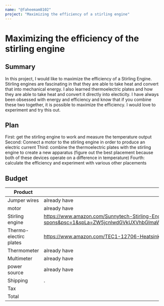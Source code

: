 ```yaml
---
name: "@faheemam8102"
project: "Maximizing the efficiency of a stirling engine"
---
```


# Maximizing the efficiency of the stirling engine

## Summary

In this project, I would like to maximize the efficiency of a Stirling Engine. Stirling engines are fascinating in that they are able to take heat and convert that into mechanical energy. 
I also learned thermoelectric plates and how they are able to take heat and convert it directly into electicity. I have always been obsessed with energy and 
efficiency and know that if you combine these two together, it is possible to maximize the efficiency. I would love to experiment and try this out.

## Plan

First: get the stirling engine to work and measure the temperature output
Second: Connect a motor to the stirling engine in order to produce an electric current
Third: combine the thermoelectric plates with the stirling engine to create a new apparatus (figure out the best placement because both of these devices operate on a difference in temperature)
Fourth: calculate the efficiency and experiment with various other placements

## Budget

| Product         | Supplier/Link                         | Cost   |
| --------------- | ------------------------------------- | ------ |
| Jumper wires    | already have                          |  $0.00 |
| motor           | already have                          | $0.00 |
| Stirling engine | https://www.amazon.com/Sunnytech-Stirling-Engine-Educational-Electricity/dp/B00HGSG7V0/ref=sr_1_4_sspa?crid=G7HO2AHKDYC1&keywords=stirling+engine&qid=1673845432&sprefix=stirling+engine%2Caps%2C107&sr=8-4-spons&psc=1&spLa=ZW5jcnlwdGVkUXVhbGlmaWVyPUEzVFBQSVFFM0hBV1VJJmVuY3J5cHRlZElkPUEwMDg0NTI1MzBSRFNWWUtXN1FCSyZlbmNyeXB0ZWRBZElkPUEwNTYxNTA3Rkc4T1A4N1VGMVg5JndpZGdldE5hbWU9c3BfYXRmJmFjdGlvbj1jbGlja1JlZGlyZWN0JmRvTm90TG9nQ2xpY2s9dHJ1ZQ== | $45.99 |
| Thermo-electirc plates | https://www.amazon.com/TEC1-12706-Heatsink-Thermoelectric-Cooling-Peltier/dp/B01IUVSSHW/ref=sr_1_3?crid=QN0HB6J03VQU&keywords=thermoelectric+plates&qid=1673845871&sprefix=thermoelectric+plates%2Caps%2C161&sr=8-3 | $29.99 |
| Thermometer | already have | $0.00 |
| Multimeter | already have | $0.00 |
| power source | already have | $0.00 |
| Shipping |.            | $5.99 |
| Tax |                  | $7.60 |
| Total |                 | $81.97 |
